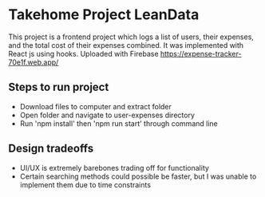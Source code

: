 # Takehome Project LeanData

This project is a frontend project which logs a list of users, their expenses, and the total cost of their expenses combined. It was implemented with React js using hooks.
Uploaded with Firebase https://expense-tracker-70e1f.web.app/

## Steps to run project

- Download files to computer and extract folder
- Open folder and navigate to user-expenses directory
- Run 'npm install' then 'npm run start' through command line

## Design tradeoffs

- UI/UX is extremely barebones trading off for functionality
- Certain searching methods could possible be faster, but I was unable to implement them due to time constraints
